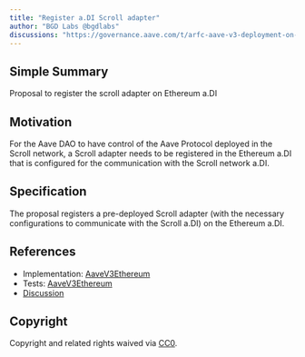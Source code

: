 ```yaml
---
title: "Register a.DI Scroll adapter"
author: "BGD Labs @bgdlabs"
discussions: "https://governance.aave.com/t/arfc-aave-v3-deployment-on-scroll-mainnet/16126/"
---
```


## Simple Summary

Proposal to register the scroll adapter on Ethereum a.DI

## Motivation

For the Aave DAO to have control of the Aave Protocol deployed in the Scroll network, a Scroll adapter needs to be
registered in the Ethereum a.DI that is configured for the communication with the Scroll network a.DI.

## Specification

The proposal registers a pre-deployed Scroll adapter (with the necessary configurations to communicate with the Scroll a.DI) on the Ethereum a.DI.

## References

- Implementation: [AaveV3Ethereum](https://github.com/bgd-labs/aave-proposals-v3/blob/main/src/20240122_AaveV3Ethereum_RegisterADIScrollAdapter/AaveV3Ethereum_RegisterADIScrollAdapter_20240122.sol)
- Tests: [AaveV3Ethereum](https://github.com/bgd-labs/aave-proposals-v3/blob/main/src/20240122_AaveV3Ethereum_RegisterADIScrollAdapter/AaveV3Ethereum_RegisterADIScrollAdapter_20240122.t.sol)
- [Discussion](https://governance.aave.com/t/arfc-aave-v3-deployment-on-scroll-mainnet/16126/)

## Copyright

Copyright and related rights waived via [CC0](https://creativecommons.org/publicdomain/zero/1.0/).
